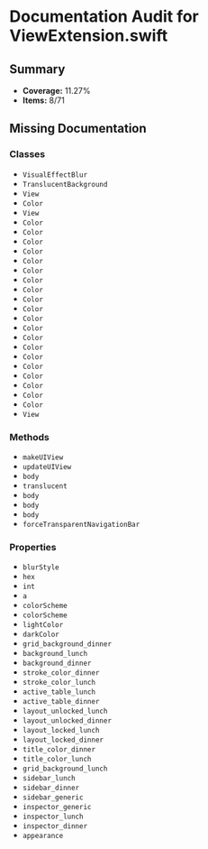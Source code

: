# Documentation Audit for ViewExtension.swift

## Summary

- **Coverage:** 11.27%
- **Items:** 8/71

## Missing Documentation

### Classes
- `VisualEffectBlur`
- `TranslucentBackground`
- `View`
- `Color`
- `View`
- `Color`
- `Color`
- `Color`
- `Color`
- `Color`
- `Color`
- `Color`
- `Color`
- `Color`
- `Color`
- `Color`
- `Color`
- `Color`
- `Color`
- `Color`
- `Color`
- `Color`
- `Color`
- `Color`
- `Color`
- `View`

### Methods
- `makeUIView`
- `updateUIView`
- `body`
- `translucent`
- `body`
- `body`
- `body`
- `forceTransparentNavigationBar`

### Properties
- `blurStyle`
- `hex`
- `int`
- `a`
- `colorScheme`
- `colorScheme`
- `lightColor`
- `darkColor`
- `grid_background_dinner`
- `background_lunch`
- `background_dinner`
- `stroke_color_dinner`
- `stroke_color_lunch`
- `active_table_lunch`
- `active_table_dinner`
- `layout_unlocked_lunch`
- `layout_unlocked_dinner`
- `layout_locked_lunch`
- `layout_locked_dinner`
- `title_color_dinner`
- `title_color_lunch`
- `grid_background_lunch`
- `sidebar_lunch`
- `sidebar_dinner`
- `sidebar_generic`
- `inspector_generic`
- `inspector_lunch`
- `inspector_dinner`
- `appearance`
